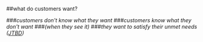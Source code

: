 <!-- .slide: data-background="resources/footer.svg" data-background-size="contain" data-background-position="bottom"  -->

##what do customers want?

###_customers don't know what they want_ <!-- .element: class="fragment"; style="color:maroon" -->
###_customers know what they don't want_ <!-- .element: class="fragment"; style="color:maroon" -->
###_(when they see it)_ <!-- .element: class="fragment"; style="color:maroon" -->
###_they want to satisfy their unmet needs ([JTBD](https://www.amazon.com/What-Customers-Want-Outcome-Driven-Breakthrough/dp/0071408673))_ <!-- .element: class="fragment"; style="color:maroon" -->

<br/>
<br/>
<br/>
<br/>
<br/>
<br/>
<br/>
<br/>
<br/>
<br/>
<br/>
<br/>
<br/>
<br/>
<br/>
<br/>
<br/>
<br/>
<br/>
<br/>
<br/>
<br/>
<br/>
<br/>
<br/>
<br/>
<br/>
<aside class="notes">
  <p>
  </p>
</aside>
